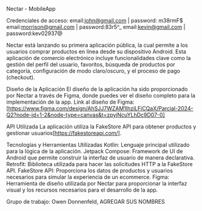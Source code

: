 Nectar - MobileApp

Credenciales de acceso:
email:john@gmail.com | password: m38rmF$
email:morrison@gmail.com | password:83r5^_
email:kevin@gmail.com | password:kev02937@

Nectar está lanzando su primera aplicación pública, la cual permite a los usuarios comprar productos en línea desde su dispositivo Android. Esta aplicación de comercio electrónico incluye funcionalidades clave como la gestión del perfil del usuario, favoritos, búsqueda de productos por categoría, configuración de modo claro/oscuro, y el proceso de pago (checkout).

Diseño de la Aplicación
El diseño de la aplicación ha sido proporcionado por Nectar a través de Figma, donde puedes ver el diseño completo para la implementación de la app.
Link al diseño de Figma: [https://www.figma.com/design/AhSJJ7WZAM1lhziLFiCQaX/Parcial-2024-Q2?node-id=1-2&node-type=canvas&t=zpyjNcuYLhDc9D07-0]

API Utilizada
La aplicación utiliza la FakeStore API para obtener productos y gestionar usuarios[https://fakestoreapi.com/].

Tecnologías y Herramientas Utilizadas
Kotlin: Lenguaje principal utilizado para la lógica de la aplicación.
Jetpack Compose: Framework de UI de Android que permite construir la interfaz de usuario de manera declarativa.
Retrofit: Biblioteca utilizada para hacer las solicitudes HTTP a la FakeStore API.
FakeStore API: Proporciona los datos de productos y usuarios necesarios para simular la experiencia de un ecommerce.
Figma: Herramienta de diseño utilizada por Nectar para proporcionar la interfaz visual y los recursos necesarios para el desarrollo de la app.

Grupo de trabajo: Owen Donnenfeld, AGREGAR SUS NOMBRES
